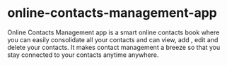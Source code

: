 # online-contacts-management-app
Online Contacts Management app is a smart online contacts book where you can easily consolidate all your contacts and can view, add , edit and delete your contacts. It makes contact management a breeze so that you stay connected to your contacts anytime anywhere.

